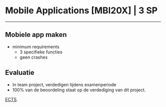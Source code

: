 # Mobile Applications [MBI20X] | 3 SP
---

## Mobiele app maken
- minimum requirements
    - 3 specifieke functies
    - geen crashes

## Evaluatie

- In team project, verdedigen tijdens examenperiode
- 100% van de beoordeling staat op de verdediging van dit project.

[ECTS](https://onderwijsaanbod.leuven.ucll.be/syllabi/n/MBI12AN.htm#activetab=doelstellingen_idp1861984).